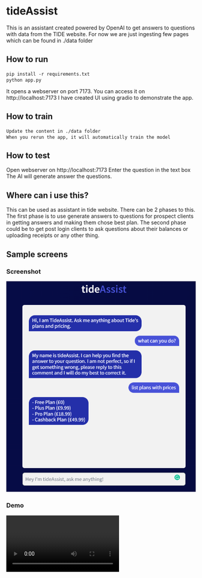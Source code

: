 # tideAssist

This is an assistant created powered by OpenAI to get answers to questions with data from the TIDE website.
For now we are just ingesting few pages which can be found in ./data folder

## How to run

```
pip install -r requirements.txt
python app.py
```

It opens a webserver on port 7173. You can access it on http://localhost:7173
I have created UI using gradio to demonstrate the app.

## How to train

```
Update the content in ./data folder
When you rerun the app, it will automatically train the model
```

## How to test

Open webserver on http://localhost:7173
Enter the question in the text box
The AI will generate answer the questions.

## Where can i use this?

This can be used as assistant in tide website. There can be 2 phases to this.
The first phase is to use generate answers to questions for prospect clients in getting answers and making them chose best plan.
The second phase could be to get post login clients to ask questions about their balances or uploading receipts or any other thing.

## Sample screens

### Screenshot

![alt text](https://github.com/ballavamsi/Hackathon-tideAssist/blob/main/media/sample.png "Sample screen")

### Demo

![alt text](https://github.com/ballavamsi/Hackathon-tideAssist/blob/main/media/demo.mp4 "Demo")
